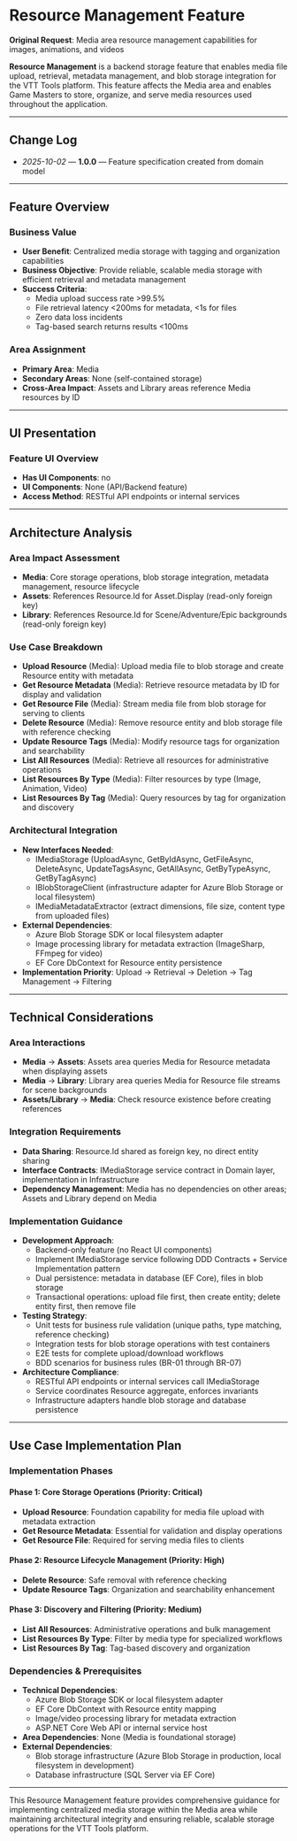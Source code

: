 # Resource Management Feature

**Original Request**: Media area resource management capabilities for images, animations, and videos

**Resource Management** is a backend storage feature that enables media file upload, retrieval, metadata management, and blob storage integration for the VTT Tools platform. This feature affects the Media area and enables Game Masters to store, organize, and serve media resources used throughout the application.

---

## Change Log
- *2025-10-02* — **1.0.0** — Feature specification created from domain model

---

## Feature Overview

### Business Value
- **User Benefit**: Centralized media storage with tagging and organization capabilities
- **Business Objective**: Provide reliable, scalable media storage with efficient retrieval and metadata management
- **Success Criteria**:
  - Media upload success rate >99.5%
  - File retrieval latency <200ms for metadata, <1s for files
  - Zero data loss incidents
  - Tag-based search returns results <100ms

### Area Assignment
- **Primary Area**: Media
- **Secondary Areas**: None (self-contained storage)
- **Cross-Area Impact**: Assets and Library areas reference Media resources by ID

---

## UI Presentation

### Feature UI Overview
- **Has UI Components**: no
- **UI Components**: None (API/Backend feature)
- **Access Method**: RESTful API endpoints or internal services

---

## Architecture Analysis

### Area Impact Assessment
- **Media**: Core storage operations, blob storage integration, metadata management, resource lifecycle
- **Assets**: References Resource.Id for Asset.Display (read-only foreign key)
- **Library**: References Resource.Id for Scene/Adventure/Epic backgrounds (read-only foreign key)

### Use Case Breakdown
- **Upload Resource** (Media): Upload media file to blob storage and create Resource entity with metadata
- **Get Resource Metadata** (Media): Retrieve resource metadata by ID for display and validation
- **Get Resource File** (Media): Stream media file from blob storage for serving to clients
- **Delete Resource** (Media): Remove resource entity and blob storage file with reference checking
- **Update Resource Tags** (Media): Modify resource tags for organization and searchability
- **List All Resources** (Media): Retrieve all resources for administrative operations
- **List Resources By Type** (Media): Filter resources by type (Image, Animation, Video)
- **List Resources By Tag** (Media): Query resources by tag for organization and discovery

### Architectural Integration
- **New Interfaces Needed**:
  - IMediaStorage (UploadAsync, GetByIdAsync, GetFileAsync, DeleteAsync, UpdateTagsAsync, GetAllAsync, GetByTypeAsync, GetByTagAsync)
  - IBlobStorageClient (infrastructure adapter for Azure Blob Storage or local filesystem)
  - IMediaMetadataExtractor (extract dimensions, file size, content type from uploaded files)
- **External Dependencies**:
  - Azure Blob Storage SDK or local filesystem adapter
  - Image processing library for metadata extraction (ImageSharp, FFmpeg for video)
  - EF Core DbContext for Resource entity persistence
- **Implementation Priority**: Upload → Retrieval → Deletion → Tag Management → Filtering

---

## Technical Considerations

### Area Interactions
- **Media** → **Assets**: Assets area queries Media for Resource metadata when displaying assets
- **Media** → **Library**: Library area queries Media for Resource file streams for scene backgrounds
- **Assets/Library** → **Media**: Check resource existence before creating references

### Integration Requirements
- **Data Sharing**: Resource.Id shared as foreign key, no direct entity sharing
- **Interface Contracts**: IMediaStorage service contract in Domain layer, implementation in Infrastructure
- **Dependency Management**: Media has no dependencies on other areas; Assets and Library depend on Media

### Implementation Guidance
- **Development Approach**:
  - Backend-only feature (no React UI components)
  - Implement IMediaStorage service following DDD Contracts + Service Implementation pattern
  - Dual persistence: metadata in database (EF Core), files in blob storage
  - Transactional operations: upload file first, then create entity; delete entity first, then remove file
- **Testing Strategy**:
  - Unit tests for business rule validation (unique paths, type matching, reference checking)
  - Integration tests for blob storage operations with test containers
  - E2E tests for complete upload/download workflows
  - BDD scenarios for business rules (BR-01 through BR-07)
- **Architecture Compliance**:
  - RESTful API endpoints or internal services call IMediaStorage
  - Service coordinates Resource aggregate, enforces invariants
  - Infrastructure adapters handle blob storage and database persistence

---

## Use Case Implementation Plan

### Implementation Phases

#### Phase 1: Core Storage Operations (Priority: Critical)
- **Upload Resource**: Foundation capability for media file upload with metadata extraction
- **Get Resource Metadata**: Essential for validation and display operations
- **Get Resource File**: Required for serving media files to clients

#### Phase 2: Resource Lifecycle Management (Priority: High)
- **Delete Resource**: Safe removal with reference checking
- **Update Resource Tags**: Organization and searchability enhancement

#### Phase 3: Discovery and Filtering (Priority: Medium)
- **List All Resources**: Administrative operations and bulk management
- **List Resources By Type**: Filter by media type for specialized workflows
- **List Resources By Tag**: Tag-based discovery and organization

### Dependencies & Prerequisites
- **Technical Dependencies**:
  - Azure Blob Storage SDK or local filesystem adapter
  - EF Core DbContext with Resource entity mapping
  - Image/video processing library for metadata extraction
  - ASP.NET Core Web API or internal service host
- **Area Dependencies**: None (Media is foundational storage)
- **External Dependencies**:
  - Blob storage infrastructure (Azure Blob Storage in production, local filesystem in development)
  - Database infrastructure (SQL Server via EF Core)

---

This Resource Management feature provides comprehensive guidance for implementing centralized media storage within the Media area while maintaining architectural integrity and ensuring reliable, scalable storage operations for the VTT Tools platform.
